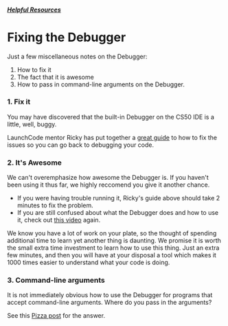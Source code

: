 ##### [Helpful Resources](../..)

# Fixing the Debugger

Just a few miscellaneous notes on the Debugger:

1. How to fix it 
2. The fact that it is awesome
3. How to pass in command-line arguments on the Debugger.

### 1. Fix it

You may have discovered that the built-in Debugger on the CS50 IDE is a little, well, buggy.

LaunchCode mentor Ricky has put together a <a href="https://github.com/dummey/CS50x-Debugger-Help" target="_blank">great guide</a> to how to fix the issues so you can go back to debugging your code. 

### 2. It's Awesome

We can't overemphasize how awesome the Debugger is. If you haven't been using it thus far, we highly reccomend you give it another chance. 
* If you were having trouble running it, Ricky's guide above should take 2 minutes to fix the problem. 
* If you are still confused about what the Debugger does and how to use it, check out <a href="https://www.youtube.com/watch?v=-G_klBQLgdc" target="_blank">this video</a> again.

We know you have a lot of work on your plate, so the thought of spending additional time to learn yet another thing is daunting. We promise it is worth the small extra time investment to learn how to use this thing. Just an extra few minutes, and then you will have at your disposal a tool which makes it 1000 times easier to understand what your code is doing.

### 3. Command-line arguments

It is not immediately obvious how to use the Debugger for programs that accept command-line arguments. Where do you pass in the arguments?

See this <a href="https://piazza.com/class/ii659v08kpv73u?cid=149" target="_blank">Pizza post</a> for the answer.
